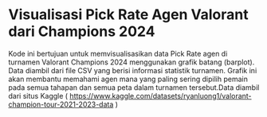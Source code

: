 # Visualisasi Pick Rate Agen Valorant dari Champions 2024
Kode ini bertujuan untuk memvisualisasikan data Pick Rate agen di turnamen Valorant Champions 2024 menggunakan grafik batang (barplot). Data diambil dari file CSV yang berisi informasi statistik turnamen. Grafik ini akan membantu memahami agen mana yang paling sering dipilih pemain pada semua tahapan dan semua peta dalam turnamen tersebut.Data diambil dari situs Kaggle ( https://www.kaggle.com/datasets/ryanluong1/valorant-champion-tour-2021-2023-data )
